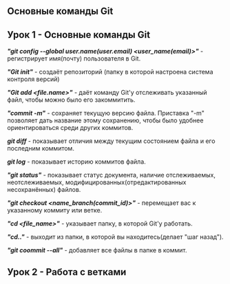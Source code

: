 ## Основные команды Git

## Урок 1 - Основные команды Git

_**"git config --global user.name(user.email) <user_name(email)>"**_ - регистрирует имя(почту) пользователя в Git.

_**"Git init"**_ - создаёт репозиторий (папку в которой настроена система контроля версий)

_**"Git add <file.name>"**_ - даёт команду Git'у отслеживать указанный файл, чтобы можно было его закоммитить.

_**"commit -m"**_ - сохраняет текущую версию файла. Приставка "-m" позволяет дать название этому сохранению, чтобы было удобнее ориентироваться среди других коммитов.

_**git diff**_ - показывает отличия между текущим состоянием файла и его последним коммитом.

_**git log**_ - показывает историю коммитов файла.

_**"git status"**_ - показывает статус документа, наличие отслеживаемых, неотслеживаемых, модифицированных(отредактированных несохранённых) файлов.

_**"git checkout <name_branch(commit_id)>"**_ - перемещает вас к указанному коммиту или ветке.

_**"cd <file_name>"**_ - указывает папку, в которой Git'у работать.

_**"cd.."**_ - выходит из папки, в которой вы находитесь(делает "шаг назад").

_**"git coommit --all"**_ - добавляет все файлы в папке в коммит. 

## Урок 2 - Работа с ветками




